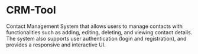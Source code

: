 # CRM-Tool
Contact Management System that allows users to manage contacts with functionalities such as adding, editing, deleting, and viewing contact details. The system also supports user authentication (login and registration), and provides a responsive and interactive UI.
